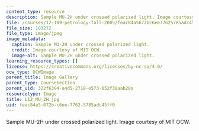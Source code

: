 ```yaml
---
content_type: resource
description: Sample MU-2H under crossed polarized light. Image courtesy of MIT OCW.
file: /courses/12-109-petrology-fall-2005/feac84a5672bc6ee77625785adc45ff0_L12_MU_2H.jpg
file_size: 103272
file_type: image/jpeg
image_metadata:
  caption: Sample MU-2H under crossed polarized light.
  credit: Image courtesy of MIT OCW.
  image-alt: Sample MU-2H under crossed polarized light.
learning_resource_types: []
license: https://creativecommons.org/licenses/by-nc-sa/4.0/
ocw_type: OCWImage
parent_title: Image Gallery
parent_type: CourseSection
parent_uid: 322f6394-a4d5-2718-e573-052f38aab20a
resourcetype: Image
title: L12_MU_2H.jpg
uid: feac84a5-672b-c6ee-7762-5785adc45ff0
---
```

Sample MU-2H under crossed polarized light. Image courtesy of MIT OCW.